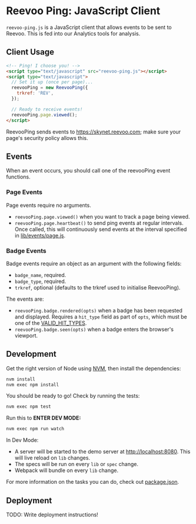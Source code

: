 # Reevoo Ping: JavaScript Client

`reevoo-ping.js` is a JavaScript client that allows events to be sent to Reevoo. This is fed into our Analytics tools for analysis.

## Client Usage

```html
<!-- Ping! I choose you! -->
<script type="text/javascript" src="reevoo-ping.js"></script>
<script type="text/javascript">
  // Set it up (once per page)...
  reevooPing = new ReevooPing({
    trkref: 'REV',
  });

  // Ready to receive events!
  reevooPing.page.viewed();
</script>
```

ReevooPing sends events to https://skynet.reevoo.com; make sure your page's security policy allows this.

## Events

When an event occurs, you should call one of the reevooPing event functions.

### Page Events
Page events require no arguments.

- `reevooPing.page.viewed()` when you want to track a page being viewed.
- `reevooPing.page.heartbeat()` to send ping events at regular intervals. Once called, this will continuously send events at the interval specified in [lib/events/page.js](https://github.com/reevoo/reevoo-ping.js/blob/master/lib/events/page.js#L9).

### Badge Events
Badge events require an object as an argument with the following fields:

- `badge_name`, required. 
- `badge_type`, required.
- `trkref`, optional (defaults to the trkref used to initialise ReevooPing).

The events are:

- `reevooPing.badge.rendered(opts)` when a badge has been requested and displayed. Requires a `hit_type` field as part of `opts`, which must be one of the [VALID_HIT_TYPES](lib/events/badge.js).
- `reevooPing.badge.seen(opts)` when a badge enters the browser's viewport.

## Development

Get the right version of Node using [NVM](https://github.com/creationix/nvm), then install the dependencies:

```sh
nvm install
nvm exec npm install
```

You should be ready to go! Check by running the tests:

```sh
nvm exec npm test
```

Run this to **ENTER DEV MODE:**
```sh
nvm exec npm run watch
```

In Dev Mode:
- A server will be started to the demo server at [http://localhost:8080](http://localhost:8080). This will live reload on `lib` changes.
- The specs will be run on every `lib` or `spec` change.
- Webpack will bundle on every `lib` change.

For more information on the tasks you can do, check out [package.json](package.json).

## Deployment

TODO: Write deployment instructions!
